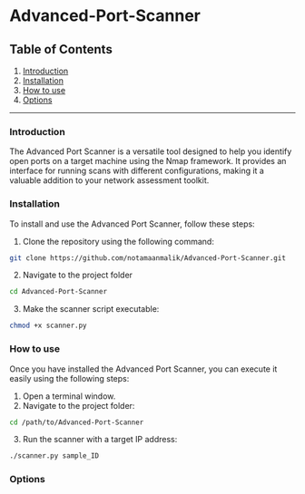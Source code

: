 # Advanced-Port-Scanner

## Table of Contents
1. [Introduction](#introduction)
2. [Installation](#installation)
3. [How to use](#how-to-use)
4. [Options](#options)

---

### Introduction
The Advanced Port Scanner is a versatile tool designed to help you identify open ports on a target machine using the Nmap framework. It provides an interface for running scans with different configurations, making it a valuable addition to your network assessment toolkit.


### Installation
To install and use the Advanced Port Scanner, follow these steps:

1. Clone the repository using the following command:
```bash
git clone https://github.com/notamaanmalik/Advanced-Port-Scanner.git
```

2. Navigate to the project folder
```bash
cd Advanced-Port-Scanner
```

3. Make the scanner script executable:
```bash
chmod +x scanner.py
 ```

### How to use
Once you have installed the Advanced Port Scanner, you can execute it easily using the following steps:

1. Open a terminal window.
2. Navigate to the project folder:
```bash
cd /path/to/Advanced-Port-Scanner
```

3. Run the scanner with a target IP address:
```bash
./scanner.py sample_ID
```

### Options
